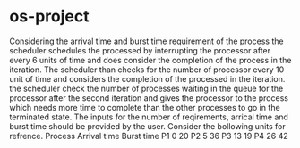 # os-project
Considering the arrival time and burst time requirement of the process the scheduler schedules the processed by interrupting the processor after every 6 units of time and does consider the completion of the process in the iteration. The scheduler than checks for the number of processor every 10 unit of time and considers the completion of the processed in the iteration. the scheduler check the number of processes waiting in the queue for the processor after the second iteration and gives the processor to the process which needs more time to complete than the other processes to go in the terminated state. The inputs for the number of reqirements, arrical time and burst time should be provided by the user. Consider the bollowing units for refrence. Process Arrival time Burst time P1          0               20 P2          5               36 P3          13              19 P4          26              42
